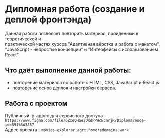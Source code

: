 # Дипломная работа (создание и деплой фронтэнда)
Данная работа позволяет повторить материал, пройденный в теоретической и  
практической частях курсов "Адаптивная вёрстка и работа с макетом",  
"JavaScript - непростые концепции" и "Интерфейсы с использованием React".  
## Что даёт выполнение данной работы:
* повторение материала по работе с HTML, CSS, JavaScript и React.js  
* повторение основ деплоя и настройки сервера.  
## Работа с проектом
Публичный ip-адрес для сервисного доступа - `https://www.figma.com/file/6ZxeQHSe2OKdPPWcNcnrjR/Diploma?node-id=891%3A3857`  
Адрес проекта - `movies-explorer.agrt.nomoredomains.work`
